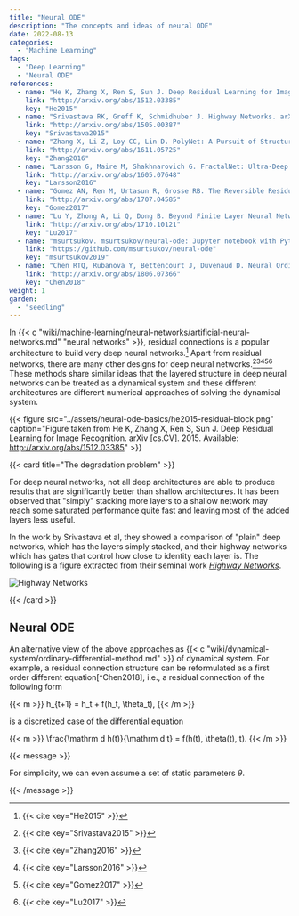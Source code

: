 ```yaml
---
title: "Neural ODE"
description: "The concepts and ideas of neural ODE"
date: 2022-08-13
categories:
  - "Machine Learning"
tags:
  - "Deep Learning"
  - "Neural ODE"
references:
  - name: "He K, Zhang X, Ren S, Sun J. Deep Residual Learning for Image Recognition. arXiv [cs.CV]. 2015. Available: http://arxiv.org/abs/1512.03385"
    link: "http://arxiv.org/abs/1512.03385"
    key: "He2015"
  - name: "Srivastava RK, Greff K, Schmidhuber J. Highway Networks. arXiv [cs.LG]. 2015. Available: http://arxiv.org/abs/1505.00387"
    link: "http://arxiv.org/abs/1505.00387"
    key: "Srivastava2015"
  - name: "Zhang X, Li Z, Loy CC, Lin D. PolyNet: A Pursuit of Structural Diversity in Very Deep Networks. arXiv [cs.CV]. 2016. Available: http://arxiv.org/abs/1611.05725"
    link: "http://arxiv.org/abs/1611.05725"
    key: "Zhang2016"
  - name: "Larsson G, Maire M, Shakhnarovich G. FractalNet: Ultra-Deep Neural Networks without Residuals. arXiv [cs.CV]. 2016. Available: http://arxiv.org/abs/1605.07648"
    link: "http://arxiv.org/abs/1605.07648"
    key: "Larsson2016"
  - name: "Gomez AN, Ren M, Urtasun R, Grosse RB. The Reversible Residual Network: Backpropagation Without Storing Activations. arXiv [cs.CV]. 2017. Available: http://arxiv.org/abs/1707.04585"
    link: "http://arxiv.org/abs/1707.04585"
    key: "Gomez2017"
  - name: "Lu Y, Zhong A, Li Q, Dong B. Beyond Finite Layer Neural Networks: Bridging Deep Architectures and Numerical Differential Equations. arXiv [cs.CV]. 2017. Available: http://arxiv.org/abs/1710.10121"
    link: "http://arxiv.org/abs/1710.10121"
    key: "Lu2017"
  - name: "msurtsukov. msurtsukov/neural-ode: Jupyter notebook with Pytorch implementation of Neural Ordinary Differential Equations. In: GitHub [Internet]. [cited 21 Aug 2022]. Available: https://github.com/msurtsukov/neural-ode"
    link: "https://github.com/msurtsukov/neural-ode"
    key: "msurtsukov2019"
  - name: "Chen RTQ, Rubanova Y, Bettencourt J, Duvenaud D. Neural Ordinary Differential Equations. arXiv [cs.LG]. 2018. Available: http://arxiv.org/abs/1806.07366"
    link: "http://arxiv.org/abs/1806.07366"
    key: "Chen2018"
weight: 1
garden:
  - "seedling"
---
```


In {{< c "wiki/machine-learning/neural-networks/artificial-neural-networks.md" "neural networks" >}}, residual connections is a popular architecture to build very deep neural networks.[^He2015] Apart from residual networks, there are many other designs for deep neural networks.[^Srivastava2015][^Zhang2016][^Larsson2016][^Gomez2017][^Lu2017] These methods share similar ideas that the layered structure in deep neural networks can be treated as a dynamical system and these different architectures are different numerical approaches of solving the dynamical system.


{{< figure src="../assets/neural-ode-basics/he2015-residual-block.png" caption="Figure taken from He K, Zhang X, Ren S, Sun J. Deep Residual Learning for Image Recognition. arXiv [cs.CV]. 2015. Available: http://arxiv.org/abs/1512.03385" >}}


{{< card title="The degradation problem" >}}

For deep neural networks, not all deep architectures are able to produce results that are significantly better than shallow architectures. It has been observed that "simply" stacking more layers to a shallow network may reach some saturated performance quite fast and leaving most of the added layers less useful.

In the work by Srivastava et al, they showed a comparison of "plain" deep networks, which has the layers simply stacked, and their highway networks which has gates that control how close to identity each layer is. The following is a figure extracted from their seminal work [*Highway Networks*](http://arxiv.org/abs/1505.00387).

![Highway Networks](../assets/neural-ode-basics/highway-network-plain-vs-highway-loss.png)

{{< /card >}}



## Neural ODE

An alternative view of the above approaches as {{< c "wiki/dynamical-system/ordinary-differential-method.md" >}} of dynamical system. For example, a residual connection structure can be reformulated as a first order different equation[^Chen2018], i.e., a residual connection of the following form

{{< m >}}
h_{t+1} = h_t + f(h_t, \theta_t),
{{< /m >}}

is a discretized case of the differential equation

{{< m >}}
\frac{\mathrm d h(t)}{\mathrm d t} = f(h(t), \theta(t), t).
{{< /m >}}


{{< message >}}

For simplicity, we can even assume a set of static parameters $\theta$.

{{< /message >}}



[^Srivastava2015]: {{< cite key="Srivastava2015" >}}
[^He2015]: {{< cite key="He2015" >}}
[^Zhang2016]: {{< cite key="Zhang2016" >}}
[^Larsson2016]: {{< cite key="Larsson2016" >}}
[^Gomez2017]: {{< cite key="Gomez2017" >}}
[^Lu2017]: {{< cite key="Lu2017" >}}
